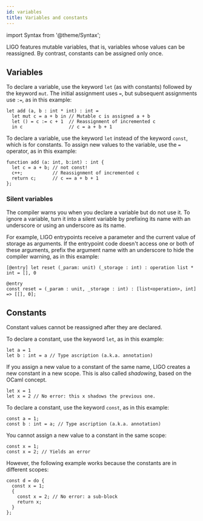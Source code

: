 ```yaml
---
id: variables
title: Variables and constants
---
```


import Syntax from '@theme/Syntax';

LIGO features mutable variables, that is, variables whose values can be reassigned.
By contrast, constants can be assigned only once.

## Variables

<Syntax syntax="cameligo">

To declare a variable, use the keyword `let` (as with constants) followed by the keyword `mut`.
The initial assignment uses `=`, but subsequent assignments use `:=`, as in this example:

```cameligo group=mutating
let add (a, b : int * int) : int =
  let mut c = a + b in // Mutable c is assigned a + b
  let () = c := c + 1  // Reassignment of incremented c
  in c                 // c = a + b + 1
```

</Syntax>

<Syntax syntax="jsligo">

To declare a variable, use the keyword `let` instead of the keyword `const`, which is for constants.
To assign new values to the variable, use the `=` operator, as in this example:

```jsligo group=mutating
function add (a: int, b:int) : int {
  let c = a + b; // not const!
  c++;           // Reassignment of incremented c
  return c;      // c == a + b + 1
};
```

</Syntax>

### Silent variables

The compiler warns you when you declare a variable but do not use it.
To ignore a variable, turn it into a silent variable by prefixing its name with an underscore or using an underscore as its name.

For example, LIGO entrypoints receive a parameter and the current value of storage as arguments.
If the entrypoint code doesn't access one or both of these arguments, prefix the argument name with an underscore to hide the compiler warning, as in this example:

<Syntax syntax="cameligo">

```cameligo group=silent_variables
[@entry] let reset (_param: unit) (_storage : int) : operation list * int = [], 0
```

</Syntax>

<Syntax syntax="jsligo">

```jsligo group=silent_variables
@entry
const reset = (_param : unit, _storage : int) : [list<operation>, int] => [[], 0];
```

</Syntax>

## Constants

Constant values cannot be reassigned after they are declared.

<Syntax syntax="cameligo">

To declare a constant, use the keyword `let`, as in this example:

```cameligo group=constants
let a = 1
let b : int = a // Type ascription (a.k.a. annotation)
```

If you assign a new value to a constant of the same name, LIGO creates a new constant in a new scope.
This is also called *shadowing*, based on the OCaml concept.

```cameligo group=constants
let x = 1
let x = 2 // No error: this x shadows the previous one.
```

</Syntax>

<Syntax syntax="jsligo">

To declare a constant, use the keyword `const`, as in this example:

```jsligo group=constants
const a = 1;
const b : int = a; // Type ascription (a.k.a. annotation)
```

You cannot assign a new value to a constant in the same scope:

```jsligo skip
const x = 1;
const x = 2; // Yields an error
```

However, the following example works because the constants are in different scopes:

```jsligo group=constants
const d = do {
  const x = 1;
  {
    const x = 2; // No error: a sub-block
    return x;
  }
};
```

</Syntax>
